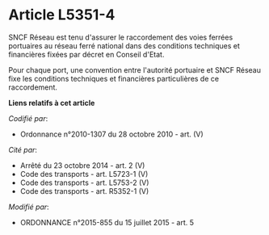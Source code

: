 # Article L5351-4

SNCF Réseau est tenu d'assurer le raccordement des voies ferrées portuaires au réseau ferré national dans des conditions
techniques et financières fixées par décret en Conseil d'Etat.

Pour chaque port, une convention entre l'autorité portuaire et SNCF Réseau fixe les conditions techniques et financières
particulières de ce raccordement.

**Liens relatifs à cet article**

_Codifié par_:

  - Ordonnance n°2010-1307 du 28 octobre 2010 - art. (V)

_Cité par_:

  - Arrêté du 23 octobre 2014 - art. 2 (V)
  - Code des transports - art. L5723-1 (V)
  - Code des transports - art. L5753-2 (V)
  - Code des transports - art. R5352-1 (V)

_Modifié par_:

  - ORDONNANCE n°2015-855 du 15 juillet 2015 - art. 5
